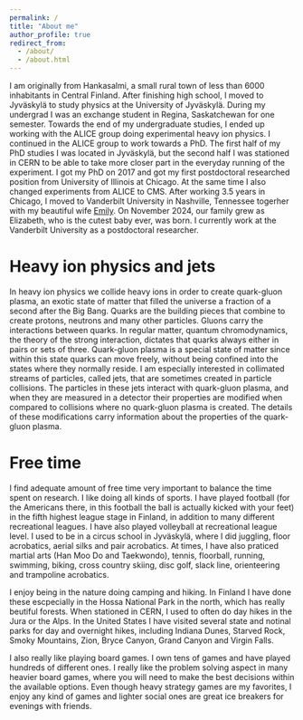 ```yaml
---
permalink: /
title: "About me"
author_profile: true
redirect_from: 
  - /about/
  - /about.html
---
```


I am originally from Hankasalmi, a small rural town of less than 6000 inhabitants in Central Finland. After finishing high school, I moved to Jyväskylä to study physics at the University of Jyväskylä. During my undergrad I was an exchange student in Regina, Saskatchewan for one semester. Towards the end of my undergraduate studies, I ended up working with the ALICE group doing experimental heavy ion physics. I continued in the ALICE group to work towards a PhD. The first half of my PhD studies I was located in Jyväskylä, but the second half I was stationed in CERN to be able to take more closer part in the everyday running of the experiment. I got my PhD on 2017 and got my first postdoctoral researched position from University of Illinois at Chicago. At the same time I also changed experiments from ALICE to CMS. After working 3.5 years in Chicago, I moved to Vanderbilt University in Nashville, Tennessee togerher with my beautiful wife [Emily](https://ziliak.com/our-people/attorneys/emily-hayes/). On November 2024, our family grew as Elizabeth, who is the cutest baby ever, was born. I currently work at the Vanderbilt University as a postdoctoral researcher.

Heavy ion physics and jets
======
In heavy ion physics we collide heavy ions in order to create quark-gluon plasma, an exotic state of matter that filled the universe a fraction of a second after the Big Bang. Quarks are the building pieces that combine to create protons, neutrons and many other particles. Gluons carry the interactions between quarks. In regular matter, quantum chromodynamics, the theory of the strong interaction, dictates that quarks always either in pairs or sets of three. Quark-gluon plasma is a special state of matter since within this state quarks can move freely, without being confined into the states where they normally reside. I am especially interested in collimated streams of particles, called jets, that are sometimes created in particle collisions. The particles in these jets interact with quark-gluon plasma, and when they are measured in a detector their properties are modified when compared to collisions where no quark-gluon plasma is created. The details of these modifications carry information about the properties of the quark-gluon plasma.


Free time
======
I find adequate amount of free time very important to balance the time spent on research. I like doing all kinds of sports. I have played football (for the Americans there, in this football the ball is actually kicked with your feet) in the fifth highest league stage in Finland, in addition to many different recreational leagues. I have also played volleyball at recreational league level. I used to be in a circus school in Jyväskylä, where I did juggling, floor acrobatics, aerial silks and pair acrobatics. At times, I have also praticed martial arts (Han Moo Do and Taekwondo), tennis, floorball, running, swimming, biking, cross country skiing, disc golf, slack line, orienteering and trampoline acrobatics.

I enjoy being in the nature doing camping and hiking. In Finland I have done these escpecially in the Hossa National Park in the north, which has really beutiful forests. When stationed in CERN, I used to often do day hikes in the Jura or the Alps. In the United States I have visited several state and notinal parks for day and overnight hikes, including Indiana Dunes, Starved Rock, Smoky Mountains, Zion, Bryce Canyon, Grand Canyon and Virgin Falls.

I also really like playing board games. I own tens of games and have played hundreds of different ones. I really like the problem solving aspect in many heavier board games, where you will need to make the best decisions within the available options. Even though heavy strategy games are my favorites, I enjoy any kind of games and lighter social ones are great ice breakers for evenings with friends.
